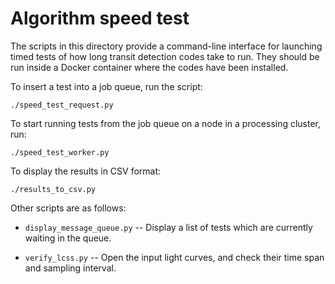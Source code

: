 # Algorithm speed test

The scripts in this directory provide a command-line interface for launching timed tests of how long transit detection codes take to run. They should be run inside a Docker container where the codes have been installed.

To insert a test into a job queue, run the script:

```
./speed_test_request.py
```

To start running tests from the job queue on a node in a processing cluster, run:

```
./speed_test_worker.py
```

To display the results in CSV format:

```
./results_to_csv.py
```

Other scripts are as follows:

* `display_message_queue.py` -- Display a list of tests which are currently waiting in the queue.

* `verify_lcss.py` -- Open the input light curves, and check their time span and sampling interval.
